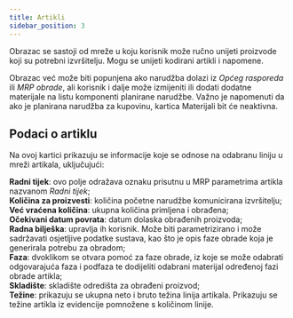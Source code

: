 ```yaml
---
title: Artikli
sidebar_position: 3
---
```


Obrazac se sastoji od mreže u koju korisnik može ručno unijeti proizvode koji su potrebni izvršitelju. Mogu se unijeti kodirani artikli i napomene.

Obrazac već može biti popunjena ako narudžba dolazi iz *Općeg rasporeda* ili *MRP obrade*, ali korisnik i dalje može izmijeniti ili dodati dodatne materijale na listu komponenti planirane narudžbe. Važno je napomenuti da ako je planirana narudžba za kupovinu, kartica Materijali bit će neaktivna.

## Podaci o artiklu

Na ovoj kartici prikazuju se informacije koje se odnose na odabranu liniju u mreži artikala, uključujući:  

**Radni tijek**: ovo polje odražava oznaku prisutnu u MRP parametrima artikla nazvanom *Radni tijek*;  
**Količina za proizvesti**: količina početne narudžbe komunicirana izvršitelju;  
**Već vraćena količina**: ukupna količina primljena i obrađena;  
**Očekivani datum povrata**: datum dolaska obrađenih proizvoda;  
**Radna bilješka**: upravlja ih korisnik. Može biti parametrizirano i može sadržavati osjetljive podatke sustava, kao što je opis faze obrade koja je generirala potrebu za obradom;    
**Faza**: dvoklikom se otvara pomoć za faze obrade, iz koje se može odabrati odgovarajuća faza i podfaza te dodijeliti odabrani materijal određenoj fazi obrade artikla;    
**Skladište**: skladište odredišta za obrađeni proizvod;  
**Težine**: prikazuju se ukupna neto i bruto težina linija artikala. Prikazuju se težine artikla iz evidencije pomnožene s količinom linije.  
